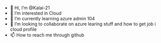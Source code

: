 - 👋 Hi, I’m @Kalai-21
- 👀 I’m interested in Cloud
- 🌱 I’m currently learning azure admin 104
- 💞️ I’m looking to collaborate on azure learing stuff and how to get job i cloud profile
- 📫 How to reach me through github

<!---
Kalai-21/Kalai-21 is a ✨ special ✨ repository because its `README.md` (this file) appears on your GitHub profile.
You can click the Preview link to take a look at your changes.
--->
